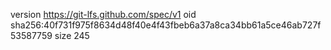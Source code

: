 version https://git-lfs.github.com/spec/v1
oid sha256:40f731f975f8634d48f40e4f43fbeb6a37a8ca34bb61a5ce46ab727f53587759
size 245

